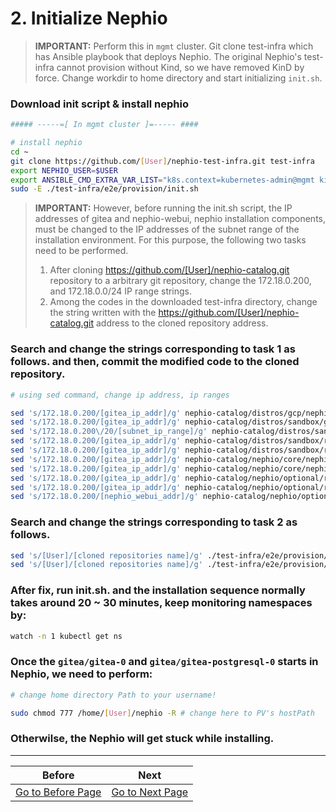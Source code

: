 # 2. Initialize Nephio
> **IMPORTANT:** Perform this in `mgmt` cluster. Git clone test-infra which has Ansible playbook that deploys Nephio. The original Nephio's test-infra cannot provision without Kind, so we have removed KinD by force. Change workdir to home directory and start initializing `init.sh`.

### Download init script & install nephio
```bash
##### -----=[ In mgmt cluster ]=----- ####

# install nephio
cd ~
git clone https://github.com/[User]/nephio-test-infra.git test-infra
export NEPHIO_USER=$USER
export ANSIBLE_CMD_EXTRA_VAR_LIST="k8s.context=kubernetes-admin@mgmt kind.enabled=false host_min_vcpu=4 host_min_cpu_ram=8"
sudo -E ./test-infra/e2e/provision/init.sh
```

> **IMPORTANT:** However, before running the init.sh script, the IP addresses of gitea and nephio-webui, nephio installation components, must be changed to the IP addresses of the subnet range of the installation environment. For this purpose, the following two tasks need to be performed. 
> 1. After cloning https://github.com/[User]/nephio-catalog.git repository to a arbitrary git repository, change the 172.18.0.200,  and 172.18.0.0/24 IP range strings.
> 2. Among the codes in the downloaded test-infra directory, change the string written with the https://github.com/[User]/nephio-catalog.git address to the cloned repository address.


### Search and change the strings corresponding to task 1 as follows. and then, commit the modified code to the cloned repository.
```bash
# using sed command, change ip address, ip ranges

sed 's/172.18.0.200/[gitea_ip_addr]/g' nephio-catalog/distros/gcp/nephio-mgmt/nephio-controllers/app/deployment-token-controller.yaml
sed 's/172.18.0.200/[gitea_ip_addr]/g' nephio-catalog/distros/sandbox/gitea/service-gitea.yaml
sed 's/172.18.0.200\/20/[subnet_ip_range]/g' nephio-catalog/distros/sandbox/metallb-sandbox-config/ipaddresspool.yaml
sed 's/172.18.0.200/[gitea_ip_addr]/g' nephio-catalog/distros/sandbox/repo-porch.yaml
sed 's/172.18.0.200/[gitea_ip_addr]/g' nephio-catalog/distros/sandbox/repository/set-values.yaml
sed 's/172.18.0.200/[gitea_ip_addr]/g' nephio-catalog/nephio/core/nephio-operator/app/controller/deployment-controller.yaml
sed 's/172.18.0.200/[gitea_ip_addr]/g' nephio-catalog/nephio/core/nephio-operator/app/controller/deployment-token-controller.yaml
sed 's/172.18.0.200/[gitea_ip_addr]/g' nephio-catalog/nephio/optional/rootsync/rootsync.yaml
sed 's/172.18.0.200/[gitea_ip_addr]/g' nephio-catalog/nephio/optional/rootsync/set-values.yaml
sed 's/172.18.0.200/[nephio_webui_addr]/g' nephio-catalog/nephio/optional/webui/service.yaml
```

### Search and change the strings corresponding to task 2 as follows.
```bash
sed 's/[User]/[cloned repositories name]/g' ./test-infra/e2e/provision/playbooks/roles/bootstrap/defaults/main.yaml
sed 's/[User]/[cloned repositories name]/g' ./test-infra/e2e/provision/playbooks/roles/install/defaults/main.yaml
```

### After fix, run init.sh. and the installation sequence normally takes around 20 ~ 30 minutes, keep monitoring namespaces by:
```bash
watch -n 1 kubectl get ns
```

### Once the `gitea/gitea-0` and `gitea/gitea-postgresql-0` starts in Nephio, we need to perform:
```bash
# change home directory Path to your username!

sudo chmod 777 /home/[User]/nephio -R # change here to PV's hostPath
```
### Otherwilse, the Nephio will get stuck while installing.

---
|Before|Next|
|--|--|
|[ Go to Before Page](1_prerequsites.md) | [ Go to Next Page ](3_add_k8s_clusters_to_nephio.md)|